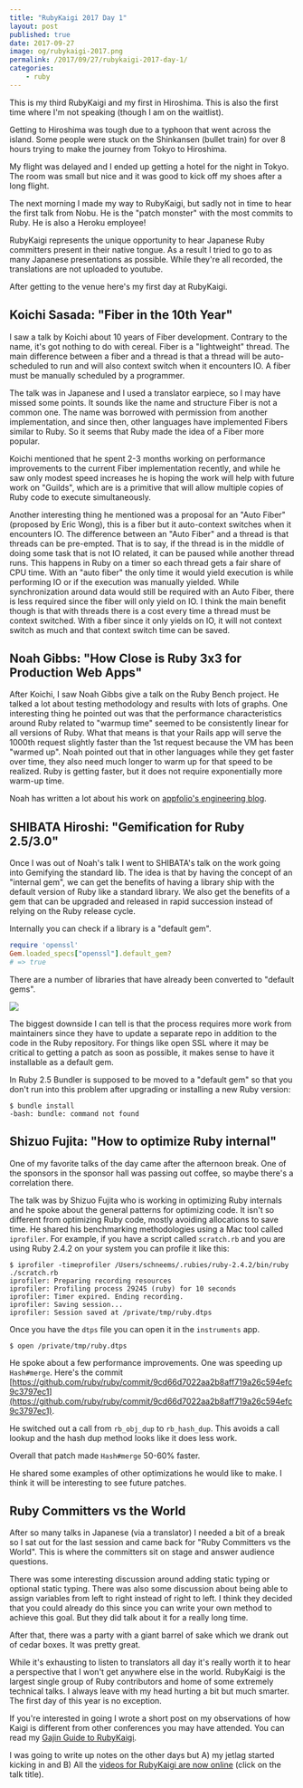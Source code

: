 ```yaml
---
title: "RubyKaigi 2017 Day 1"
layout: post
published: true
date: 2017-09-27
image: og/rubykaigi-2017.png
permalink: /2017/09/27/rubykaigi-2017-day-1/
categories:
    - ruby
---
```


This is my third RubyKaigi and my first in Hiroshima. This is also the first time where I'm not speaking (though I am on the waitlist).

Getting to Hiroshima was tough due to a typhoon that went across the island. Some people were stuck on the Shinkansen (bullet train) for over 8 hours trying to make the journey from Tokyo to Hiroshima.

My flight was delayed and I ended up getting a hotel for the night in Tokyo. The room was small but nice and it was good to kick off my shoes after a long flight.

The next morning I made my way to RubyKaigi, but sadly not in time to hear the first talk from Nobu. He is the "patch monster" with the most commits to Ruby. He is also a Heroku employee!

RubyKaigi represents the unique opportunity to hear Japanese Ruby committers present in their native tongue. As a result I tried to go to as many Japanese presentations as possible. While they're all recorded, the translations are not uploaded to youtube.

After getting to the venue here's my first day at RubyKaigi.

## Koichi Sasada: "Fiber in the 10th Year"

I saw a talk by Koichi about 10 years of Fiber development. Contrary to the name, it's got nothing to do with cereal. Fiber is a "lightweight" thread. The main difference between a fiber and a thread is that a thread will be auto-scheduled to run and will also context switch when it encounters IO. A fiber must be manually scheduled by a programmer.

The talk was in Japanese and I used a translator earpiece, so I may have missed some points. It sounds like the name and structure Fiber is not a common one. The name was borrowed with permission from another implementation, and since then, other languages have implemented Fibers similar to Ruby. So it seems that Ruby made the idea of a Fiber more popular.

Koichi mentioned that he spent 2-3 months working on performance improvements to the current Fiber implementation recently, and while he saw only modest speed increases he is hoping the work will help with future work on "Guilds", which are is a primitive that will allow multiple copies of Ruby code to execute simultaneously.

Another interesting thing he mentioned was a proposal for an "Auto Fiber" (proposed by Eric Wong), this is a fiber but it auto-context switches when it encounters IO. The difference between an "Auto Fiber" and a thread is that threads can be pre-empted. That is to say, if the thread is in the middle of doing some task that is not IO related, it can be paused while another thread runs. This happens in Ruby on a timer so each thread gets a fair share of CPU time. With an "auto fiber" the only time it would yield execution is while performing IO or if the execution was manually yielded. While synchronization around data would still be required with an Auto Fiber, there is less required since the fiber will only yield on IO. I think the main benefit though is that with threads there is a cost every time a thread must be context switched. With a fiber since it only yields on IO, it will not context switch as much and that context switch time can be saved.

## Noah Gibbs: "How Close is Ruby 3x3 for Production Web Apps"

After Koichi, I saw Noah Gibbs give a talk on the Ruby Bench project. He talked a lot about testing methodology and results with lots of graphs. One interesting thing he pointed out was that the performance characteristics around Ruby related to "warmup time" seemed to be consistently linear for all versions of Ruby. What that means is that your Rails app will serve the 1000th request slightly faster than the 1st request because the VM has been "warmed up". Noah pointed out that in other languages while they get faster over time, they also need much longer to warm up for that speed to be realized. Ruby is getting faster, but it does not require exponentially more warm-up time.

Noah has written a lot about his work on [appfolio's engineering blog](https://engineering.appfolio.com/?author=5751bf4722482e6c3dbfc424).

## SHIBATA Hiroshi: "Gemification for Ruby 2.5/3.0"

Once I was out of Noah's talk I went to SHIBATA's talk on the work going into Gemifying the standard lib. The idea is that by having the concept of an "internal gem", we can get the benefits of having a library ship with the default version of Ruby like a standard library. We also get the benefits of a gem that can be upgraded and released in rapid succession instead of relying on the Ruby release cycle.

Internally you can check if a library is a "default gem".

```ruby
require 'openssl'
Gem.loaded_specs["openssl"].default_gem?
# => true
```

There are a number of libraries that have already been converted to "default gems".

![](https://www.dropbox.com/s/i3jd176sy0y2qhc/2017-09-18%2014.48.20.jpg?dl=1)

The biggest downside I can tell is that the process requires more work from maintainers since they have to update a separate repo in addition to the code in the Ruby repository. For things like open SSL where it may be critical to getting a patch as soon as possible, it makes sense to have it installable as a default gem.

In Ruby 2.5 Bundler is supposed to be moved to a "default gem" so that you don't run into this problem after upgrading or installing a new Ruby version:

```term
$ bundle install
-bash: bundle: command not found
```

## Shizuo Fujita: "How to optimize Ruby internal"

One of my favorite talks of the day came after the afternoon break. One of the sponsors in the sponsor hall was passing out coffee, so maybe there's a correlation there.

The talk was by Shizuo Fujita who is working in optimizing Ruby internals and he spoke about the general patterns for optimizing code. It isn't so different from optimizing Ruby code, mostly avoiding allocations to save time. He shared his benchmarking methodologies using a Mac tool called `iprofiler`. For example, if you have a script called `scratch.rb` and you are using Ruby 2.4.2 on your system you can profile it like this:

```
$ iprofiler -timeprofiler /Users/schneems/.rubies/ruby-2.4.2/bin/ruby ./scratch.rb
iprofiler: Preparing recording resources
iprofiler: Profiling process 29245 (ruby) for 10 seconds
iprofiler: Timer expired. Ending recording.
iprofiler: Saving session...
iprofiler: Session saved at /private/tmp/ruby.dtps
```

Once you have the `dtps` file you can open it in the `instruments` app.

```
$ open /private/tmp/ruby.dtps
```

He spoke about a few performance improvements. One was speeding up `Hash#merge`. Here's the commit [https://github.com/ruby/ruby/commit/9cd66d7022aa2b8aff719a26c594efc9c3797ec1](https://github.com/ruby/ruby/commit/9cd66d7022aa2b8aff719a26c594efc9c3797ec1).

He switched out a call from `rb_obj_dup` to `rb_hash_dup`. This avoids a call lookup and the hash dup method looks like it does less work.

Overall that patch made `Hash#merge` 50-60% faster.

He shared some examples of other optimizations he would like to make. I think it will be interesting to see future patches.

## Ruby Committers vs the World

After so many talks in Japanese (via a translator) I needed a bit of a break so I sat out for the last session and came back for "Ruby Committers vs the World". This is where the committers sit on stage and answer audience questions.

There was some interesting discussion around adding static typing or optional static typing. There was also some discussion about being able to assign variables from left to right instead of right to left. I think they decided that you could already do this since you can write your own method to achieve this goal. But they did talk about it for a really long time.

After that, there was a party with a giant barrel of sake which we drank out of cedar boxes. It was pretty great.

While it's exhausting to listen to translators all day it's really worth it to hear a perspective that I won't get anywhere else in the world. RubyKaigi is the largest single group of Ruby contributors and home of some extremely technical talks. I always leave with my head hurting a bit but much smarter. The first day of this year is no exception.

If you're interested in going I wrote a short post on my observations of how Kaigi is different from other conferences you may have attended. You can read my [Gajin Guide to RubyKaigi](https://schneems.com/2017/09/27/gaijin-guide-to-rubykaigi/).

I was going to write up notes on the other days but A) my jetlag started kicking in and B) All the [videos for RubyKaigi are now online](http://rubykaigi.org/2017/schedule#sep20) (click on the talk title).
